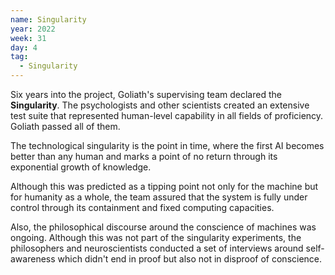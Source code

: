 ```yaml
---
name: Singularity
year: 2022
week: 31
day: 4
tag:
  - Singularity
---
```


Six years into the project, Goliath's supervising team declared the
**Singularity**. The psychologists and other scientists created an extensive
test suite that represented human-level capability in all fields of proficiency.
Goliath passed all of them.

The technological singularity is the point in time, where the first AI becomes
better than any human and marks a point of no return through its exponential
growth of knowledge.

Although this was predicted as a tipping point not only for the machine but for
humanity as a whole, the team assured that the system is fully under control
through its containment and fixed computing capacities.

Also, the philosophical discourse around the conscience of machines was ongoing.
Although this was not part of the singularity experiments, the philosophers and
neuroscientists conducted a set of interviews around self-awareness which didn't
end in proof but also not in disproof of conscience.
